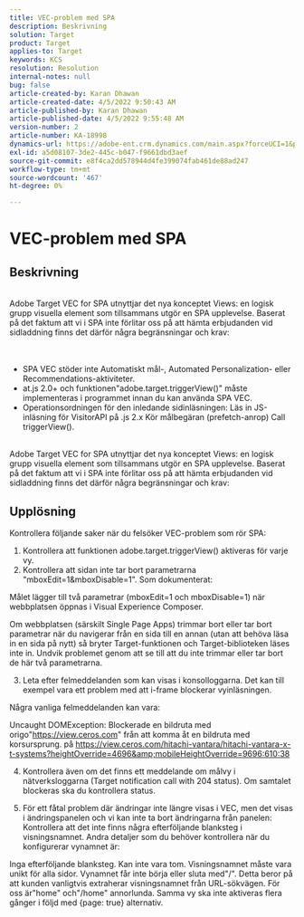```yaml
---
title: VEC-problem med SPA
description: Beskrivning
solution: Target
product: Target
applies-to: Target
keywords: KCS
resolution: Resolution
internal-notes: null
bug: false
article-created-by: Karan Dhawan
article-created-date: 4/5/2022 9:50:43 AM
article-published-by: Karan Dhawan
article-published-date: 4/5/2022 9:55:48 AM
version-number: 2
article-number: KA-18998
dynamics-url: https://adobe-ent.crm.dynamics.com/main.aspx?forceUCI=1&pagetype=entityrecord&etn=knowledgearticle&id=825963d6-c5b4-ec11-983f-000d3a5d0d73
exl-id: a5d08107-3de2-445c-b047-f9661dbd3aef
source-git-commit: e8f4ca2dd578944d4fe399074fab461de88ad247
workflow-type: tm+mt
source-wordcount: '467'
ht-degree: 0%

---
```


# VEC-problem med SPA

## Beskrivning

<br>Adobe Target VEC for SPA utnyttjar det nya konceptet Views: en logisk grupp visuella element som tillsammans utgör en SPA upplevelse. Baserat på det faktum att vi i SPA inte förlitar oss på att hämta erbjudanden vid sidladdning finns det därför några begränsningar och krav:
<br> <br><br>
- SPA VEC stöder inte Automatiskt mål-, Automated Personalization- eller Recommendations-aktiviteter.
- at.js 2.0+ och funktionen&quot;adobe.target.triggerView()&quot; måste implementeras i programmet innan du kan använda SPA VEC.
- Operationsordningen för den inledande sidinläsningen: Läs in JS-inläsning för VisitorAPI på .js 2.x Kör målbegäran (prefetch-anrop) Call triggerView().


<br>Adobe Target VEC for SPA utnyttjar det nya konceptet Views: en logisk grupp visuella element som tillsammans utgör en SPA upplevelse. Baserat på det faktum att vi i SPA inte förlitar oss på att hämta erbjudanden vid sidladdning finns det därför några begränsningar och krav:<br>

## Upplösning


Kontrollera följande saker när du felsöker VEC-problem som rör SPA: 
1. Kontrollera att funktionen adobe.target.triggerView() aktiveras för varje vy.
2. Kontrollera att sidan inte tar bort parametrarna &quot;mboxEdit=1&amp;mboxDisable=1&quot;. Som dokumenterat:

Målet lägger till två parametrar (mboxEdit=1 och mboxDisable=1) när webbplatsen öppnas i Visual Experience Composer.

Om webbplatsen (särskilt Single Page Apps) trimmar bort eller tar bort parametrar när du navigerar från en sida till en annan (utan att behöva läsa in en sida på nytt) så bryter Target-funktionen och Target-biblioteken läses inte in.
Undvik problemet genom att se till att du inte trimmar eller tar bort de här två parametrarna.

3. Leta efter felmeddelanden som kan visas i konsolloggarna. Det kan till exempel vara ett problem med att i-frame blockerar vyinläsningen.

Några vanliga felmeddelanden kan vara: 

Uncaught DOMException: Blockerade en bildruta med origo&quot;https://view.ceros.com&quot; från att komma åt en bildruta med korsursprung.
på https://view.ceros.com/hitachi-vantara/hitachi-vantara-x-t-systems?heightOverride=4696&amp;mobileHeightOverride=9696:610:38

4. Kontrollera även om det finns ett meddelande om målvy i nätverksloggarna (Target notification call with 204 status). Om samtalet blockeras ska du kontrollera status.

5. För ett fåtal problem där ändringar inte längre visas i VEC, men det visas i ändringspanelen och vi kan inte ta bort ändringarna från panelen: Kontrollera att det inte finns några efterföljande blanksteg i visningsnamnet. Andra detaljer som du behöver kontrollera när du konfigurerar vynamnet är: 

Inga efterföljande blanksteg.
Kan inte vara tom.
Visningsnamnet måste vara unikt för alla sidor.
Vynamnet får inte börja eller sluta med&quot;/&quot;. Detta beror på att kunden vanligtvis extraherar visningsnamnet från URL-sökvägen. För oss är&quot;home&quot; och&quot;/home&quot; annorlunda.
Samma vy ska inte aktiveras flera gånger i följd med {page: true} alternativ.
